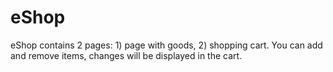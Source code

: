 # eShop
eShop contains 2 pages: 1) page with goods, 2) shopping cart. You can add and remove items, changes will be displayed in the cart.

